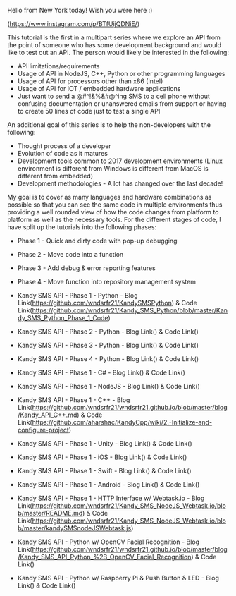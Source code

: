 Hello from New York today! Wish you were here :)

(https://www.instagram.com/p/BTfUijQDNiE/)

This tutorial is the first in a multipart series where we explore an API from the point of someone who has some development background and would like to test out an API. The person would likely be interested in the following:
- API limitations/requirements
- Usage of API in NodeJS, C++, Python or other programming languages
- Usage of API for processors other than x86 (Intel) 
- Usage of API for IOT / embedded hardware applications 
- Just want to send a @#^!&%&#@^ing SMS to a cell phone without confusing documentation or unanswered emails from support or having to create 50 lines of code just to test a single API

An additional goal of this series is to help the non-developers with the following:
- Thought process of a developer
- Evolution of code as it matures
- Development tools common to 2017 development environments (Linux environment is different from Windows is different from MacOS is different from embedded) 
- Development methodologies - A lot has changed over the last decade! 

My goal is to cover as many languages and hardware combinations as possible so that you can see the same code in multiple environments thus providing a well rounded view of how the code changes from platform to platform as well as the necessary tools. For the different stages of code, I have split up the tutorials into the following phases:
- Phase 1 - Quick and dirty code with pop-up debugging
- Phase 2 - Move code into a function
- Phase 3 - Add debug & error reporting features
- Phase 4 - Move function into repository management system

- Kandy SMS API - Phase 1 - Python - Blog Link(https://github.com/wndsrfr21/KandySMSPython) & Code Link(https://github.com/wndsrfr21/Kandy_SMS_Python/blob/master/Kandy_SMS_Python_Phase_1_Code)
- Kandy SMS API - Phase 2 - Python - Blog Link() & Code Link() 
- Kandy SMS API - Phase 3 - Python - Blog Link() & Code Link() 
- Kandy SMS API - Phase 4 - Python - Blog Link() & Code Link() 
- Kandy SMS API - Phase 1 - C# - Blog Link() & Code Link()
- Kandy SMS API - Phase 1 - NodeJS - Blog Link() & Code Link()
- Kandy SMS API - Phase 1 - C++ - Blog Link(https://github.com/wndsrfr21/wndsrfr21.github.io/blob/master/blog/Kandy_API_C++.md) & Code Link(https://github.com/aharshac/KandyCpp/wiki/2.-Initialize-and-configure-project)
- Kandy SMS API - Phase 1 - Unity - Blog Link() & Code Link()
- Kandy SMS API - Phase 1 - iOS - Blog Link() & Code Link()
- Kandy SMS API - Phase 1 - Swift - Blog Link() & Code Link()
- Kandy SMS API - Phase 1 - Android - Blog Link() & Code Link()
- Kandy SMS API - Phase 1 - HTTP Interface w/ Webtask.io - Blog Link(https://github.com/wndsrfr21/Kandy_SMS_NodeJS_Webtask.io/blob/master/README.md) & Code Link(https://github.com/wndsrfr21/Kandy_SMS_NodeJS_Webtask.io/blob/master/kandySMSnodeJSWebtask.js)
- Kandy SMS API - Python w/ OpenCV Facial Recognition - Blog Link(https://github.com/wndsrfr21/wndsrfr21.github.io/blob/master/blog/Kandy_SMS_API_Python_%2B_OpenCV_Facial_Recognition) & Code Link()
- Kandy SMS API - Python w/ Raspberry Pi & Push Button & LED - Blog Link() & Code Link()
